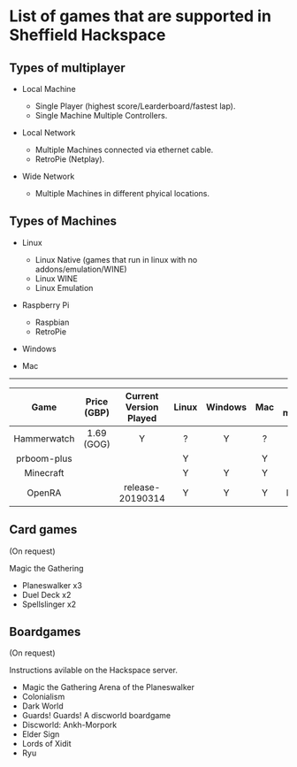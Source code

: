 # List of games that are supported in Sheffield Hackspace

## Types of multiplayer

- Local Machine
  - Single Player (highest score/Learderboard/fastest lap).
  - Single Machine Multiple Controllers.

- Local Network
  - Multiple Machines connected via ethernet cable.
  - RetroPie (Netplay).
  
- Wide Network
  - Multiple Machines in different phyical locations.
  
## Types of Machines

- Linux
  - Linux Native (games that run in linux with no addons/emulation/WINE)
  - Linux WINE
  - Linux Emulation
  
- Raspberry Pi
  - Raspbian
  - RetroPie

- Windows

- Mac

---

|     Game    	| Price (GBP) |Current Version Played| Linux 	| Windows 	| Mac 	| Type of multiplayer 	|Requirements| Install Notes |
|:-----------:	|:--:|:--------------------:|:-----:	|:-------:	|:---:	|:-------------------:	|:----------:|:------------:|
| Hammerwatch   |1.69 (GOG)| Y                    | ? | Y | ? | WAN | | [gog website](https://www.gog.com/game/hammerwatch) 
| prboom-plus 	|||   Y   	|         	|  Y  	|         LAN         	|||
| Minecraft    	|||   Y    	|     Y    	|   Y  	|         WAN          	|||
| OpenRA       	||release-20190314|   Y    	|     Y    	|   Y  	|         LAN/WAN      	|64bit OS (mono)|[guide on installation](https://github.com/pixelpox/howTo/blob/master/games/openra.md)|


## Card games
(On request)

Magic the Gathering
- Planeswalker x3
- Duel Deck x2
- Spellslinger x2

## Boardgames
(On request)

Instructions avilable on the Hackspace server. 

- Magic the Gathering Arena of the Planeswalker
- Colonialism
- Dark World
- Guards! Guards! A discworld boardgame
- Discworld: Ankh-Morpork
- Elder Sign
- Lords of Xidit
- Ryu
